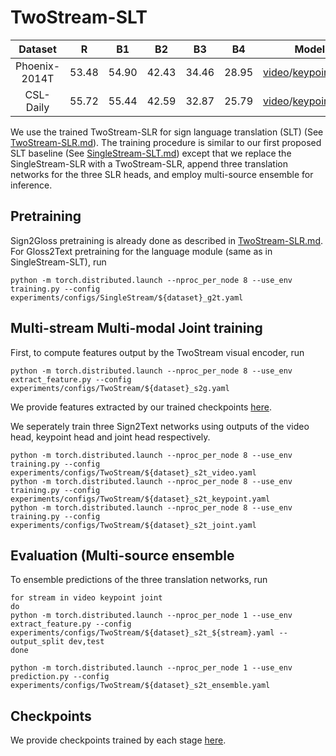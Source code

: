 # TwoStream-SLT

| Dataset | R | B1 | B2 | B3 | B4 | Model | Training |
| :---: | :---: | :---: | :---: | :---: | :---: | :---: | :---: |
| Phoenix-2014T | 53.48 | 54.90 | 42.43 | 34.46 | 28.95 | [video](https://hkustconnect-my.sharepoint.com/:f:/g/personal/rzuo_connect_ust_hk/EphztyWWWudGjNoPugO53MYBNuv7FUATs1gpUufdtgrAow?e=J28eLg)/[keypoint](https://hkustconnect-my.sharepoint.com/:f:/g/personal/rzuo_connect_ust_hk/Eq34FYe33qlKpxWGM089rq8BFDM_hkd7b8ewgpg1RTpb9Q?e=dVw8LZ)/[joint](https://hkustconnect-my.sharepoint.com/:f:/g/personal/rzuo_connect_ust_hk/Et0ZNVTztKFEqpbOjotlfx4BtiIykhw27U6zQ3LQAJiRkQ?e=sgpB1q) | [config](experiments/configs/TwoStream/phoenix-2014t_s2t_ensemble.yaml) |
| CSL-Daily | 55.72 | 55.44 | 42.59 | 32.87 | 25.79 | [video](https://hkustconnect-my.sharepoint.com/:f:/g/personal/rzuo_connect_ust_hk/EmSUuTojKAZIpy90aA75s00BBOrlZyhkvFBNsbibtgx5mg?e=0MPPEn)/[keypoint](https://hkustconnect-my.sharepoint.com/:f:/g/personal/rzuo_connect_ust_hk/EuZpa5hRV6tMvRFWngg86VUBi01T5GpQ5fkIfKHh571dbw?e=HRTaEG)/[joint](https://hkustconnect-my.sharepoint.com/:f:/g/personal/rzuo_connect_ust_hk/EvAcRN1wDg5JmwdcojaGICMByzgNgq7CJFOqVTXQgV8Rrg?e=46Em1S) | [config](experiments/configs/TwoStream/csl-daily_s2t_ensemble.yaml) |

We use the trained TwoStream-SLR for sign language translation (SLT) (See [TwoStream-SLR.md](TwoStream-SLR.md)).  The training procedure is similar to our first proposed SLT baseline (See [SingleStream-SLT.md](TwoStream-SLR.md)) except that we replace the SingleStream-SLR with a TwoStream-SLR, append three translation networks for the three SLR heads, and employ multi-source ensemble for inference. 
  
## Pretraining
Sign2Gloss pretraining is already done as described in [TwoStream-SLR.md](TwoStream-SLR.md).
For Gloss2Text pretraining for the language module (same as in SingleStream-SLT), run
```
python -m torch.distributed.launch --nproc_per_node 8 --use_env training.py --config experiments/configs/SingleStream/${dataset}_g2t.yaml
```

## Multi-stream Multi-modal Joint training
First, to compute features output by the TwoStream visual encoder, run
```
python -m torch.distributed.launch --nproc_per_node 8 --use_env extract_feature.py --config experiments/configs/TwoStream/${dataset}_s2g.yaml
```
We provide features extracted by our trained checkpoints [here]().

We seperately train three Sign2Text networks using outputs of the video head, keypoint head and joint head respectively.
```
python -m torch.distributed.launch --nproc_per_node 8 --use_env training.py --config experiments/configs/TwoStream/${dataset}_s2t_video.yaml
python -m torch.distributed.launch --nproc_per_node 8 --use_env training.py --config experiments/configs/TwoStream/${dataset}_s2t_keypoint.yaml
python -m torch.distributed.launch --nproc_per_node 8 --use_env training.py --config experiments/configs/TwoStream/${dataset}_s2t_joint.yaml
``` 

## Evaluation (Multi-source ensemble
To ensemble predictions of the three translation networks, run
```
for stream in video keypoint joint
do
python -m torch.distributed.launch --nproc_per_node 1 --use_env extract_feature.py --config experiments/configs/TwoStream/${dataset}_s2t_${stream}.yaml --output_split dev,test
done

python -m torch.distributed.launch --nproc_per_node 1 --use_env prediction.py --config experiments/configs/TwoStream/${dataset}_s2t_ensemble.yaml
```

## Checkpoints
We provide checkpoints trained by each stage [here]().

